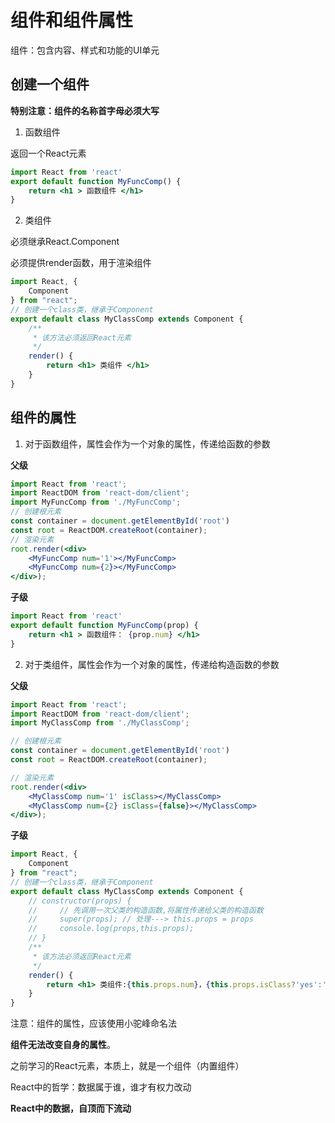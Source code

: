 # 组件和组件属性

组件：包含内容、样式和功能的UI单元

## 创建一个组件

**特别注意：组件的名称首字母必须大写**

1. 函数组件
   
返回一个React元素
```jsx
import React from 'react'
export default function MyFuncComp() {
    return <h1 > 函数组件 </h1>
}
```

2. 类组件

必须继承React.Component

必须提供render函数，用于渲染组件
```jsx
import React, {
    Component
} from "react";
// 创建一个class类，继承于Component
export default class MyClassComp extends Component {
    /**
     * 该方法必须返回React元素
     */
    render() {
        return <h1> 类组件 </h1>
    }
}
```

## 组件的属性

1. 对于函数组件，属性会作为一个对象的属性，传递给函数的参数

**父级**
```jsx
import React from 'react';
import ReactDOM from 'react-dom/client';
import MyFuncComp from './MyFuncComp';
// 创建根元素
const container = document.getElementById('root')
const root = ReactDOM.createRoot(container);
// 渲染元素
root.render(<div>
    <MyFuncComp num='1'></MyFuncComp>
    <MyFuncComp num={2}></MyFuncComp>
</div>);
```

**子级**
```jsx
import React from 'react'
export default function MyFuncComp(prop) {
    return <h1 > 函数组件： {prop.num} </h1>
}
```

2. 对于类组件，属性会作为一个对象的属性，传递给构造函数的参数

**父级**
```jsx
import React from 'react';
import ReactDOM from 'react-dom/client';
import MyClassComp from './MyClassComp';

// 创建根元素
const container = document.getElementById('root')
const root = ReactDOM.createRoot(container);

// 渲染元素
root.render(<div>
    <MyClassComp num='1' isClass></MyClassComp>
    <MyClassComp num={2} isClass={false}></MyClassComp>
</div>);
```

**子级**
```jsx
import React, {
    Component
} from "react";
// 创建一个class类，继承于Component
export default class MyClassComp extends Component {
    // constructor(props) {
    //     // 先调用一次父类的构造函数,将属性传递给父类的构造函数
    //     super(props); // 处理---> this.props = props
    //     console.log(props,this.props);
    // }
    /**
     * 该方法必须返回React元素
     */
    render() {
        return <h1> 类组件:{this.props.num}，{this.props.isClass?'yes':'no'}</h1>
    }
}
```

注意：组件的属性，应该使用小驼峰命名法


**组件无法改变自身的属性**。

之前学习的React元素，本质上，就是一个组件（内置组件）

React中的哲学：数据属于谁，谁才有权力改动

**React中的数据，自顶而下流动**